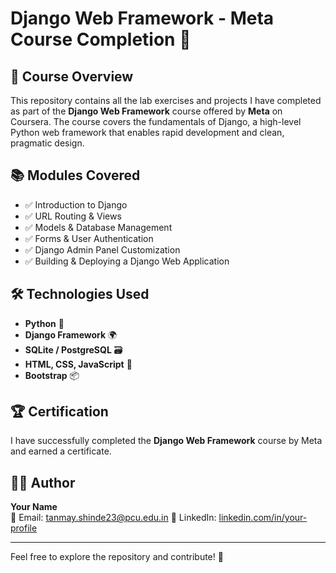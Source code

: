 # Django Web Framework - Meta Course Completion 🚀

## 📌 Course Overview
This repository contains all the lab exercises and projects I have completed as part of the **Django Web Framework** course offered by **Meta** on Coursera. The course covers the fundamentals of Django, a high-level Python web framework that enables rapid development and clean, pragmatic design.

## 📚 Modules Covered
- ✅ Introduction to Django
- ✅ URL Routing & Views
- ✅ Models & Database Management
- ✅ Forms & User Authentication
- ✅ Django Admin Panel Customization
- ✅ Building & Deploying a Django Web Application

## 🛠️ Technologies Used
- **Python** 🐍
- **Django Framework** 🌍
- **SQLite / PostgreSQL** 🗃️
- **HTML, CSS, JavaScript** 🎨
- **Bootstrap** 📦



## 🏆 Certification
I have successfully completed the **Django Web Framework** course by Meta and earned a certificate.

## 👨‍💻 Author
**Your Name**  
📧 Email: tanmay.shinde23@pcu.edu.in 
🔗 LinkedIn: [linkedin.com/in/your-profile](www.linkedin.com/in/tanmay-shinde-840a05340)

---
Feel free to explore the repository and contribute! 🚀

